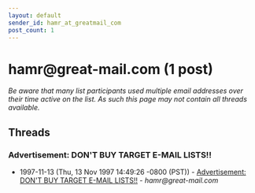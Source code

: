```yaml
---
layout: default
sender_id: hamr_at_greatmail_com
post_count: 1
---
```


# hamr<span>@</span>great-mail.com (1 post)

_Be aware that many list participants used multiple email addresses over their time active on the list. As such this page may not contain all threads available._

## Threads

### Advertisement: DON'T BUY TARGET E-MAIL LISTS!!
+ 1997-11-13 (Thu, 13 Nov 1997 14:49:26 -0800 (PST)) - [Advertisement: DON'T BUY TARGET E-MAIL LISTS!!](/archive/1997/11/03115793e3efe3623c60a9d4698a2f61bc24c150274f646ebb1f9d42a14ec961) - _hamr@great-mail.com_

